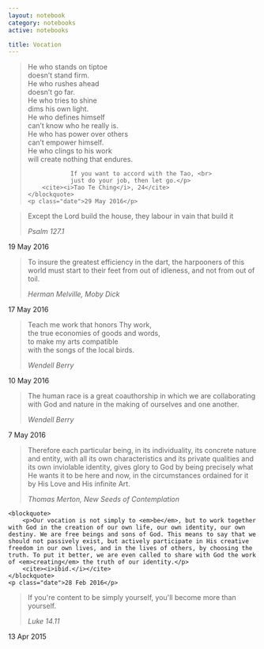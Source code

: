 ```yaml
---
layout: notebook
category: notebooks
active: notebooks

title: Vocation
---
```


<!--<div class="note">

	<p class="date"></p>
</div>-->

<div class="note">
	<blockquote>
		<p>He who stands on tiptoe <br>
				doesn’t stand firm. <br>
				He who rushes ahead <br>
				doesn’t go far. <br>
				He who tries to shine <br>
				dims his own light. <br>
				He who defines himself <br>
				can’t know who he really is. <br>
				He who has power over others <br>
				can’t empower himself. <br>
				He who clings to his work <br>
				will create nothing that endures. <br>

				If you want to accord with the Tao, <br>
				just do your job, then let go.</p>
		<cite><i>Tao Te Ching</i>, 24</cite>
	</blockquote>
	<p class="date">29 May 2016</p>
</div>


<div class="note">
	<blockquote>
		<p>Except the Lord build the house, they labour in vain that build it</p>
		<cite>Psalm 127.1</cite>
	</blockquote>
	<p class="date">19 May 2016</p>
</div>

<div class="note">
	<blockquote>
		<p>To insure the greatest efficiency in the dart, the harpooners of this world must start to their feet from out of idleness, and not from out of toil.</p>
		<cite>Herman Melville, <i>Moby Dick</i></cite>
	</blockquote>
	<p class="date">17 May 2016</p>
</div>

<div class="note">
	<blockquote>
		<p> Teach me work that honors Thy work,<br> 
				the true economies of goods and words, <br>
				to make my arts compatible <br>
				with the songs of the local birds.</p>
		<cite>Wendell Berry</cite>
	</blockquote>
	<p class="date">10 May 2016</p>
</div>

<div class="note">
	<blockquote>
		<p>The human race is a great coauthorship in which we are collaborating with God and nature in the making of ourselves and one another.</p>
		<cite>Wendell Berry</cite>
	</blockquote>
	<p class="date">7 May 2016</p>
</div>

<div class="note">
	<blockquote>
		<p>Therefore each particular being, in its individuality, its concrete nature and entity, with all its own characteristics and its private qualities and its own inviolable identity, gives glory to God by being precisely what He wants it to be here and now, in the circumstances ordained for it by His Love and His infinite Art.</p>
		<cite>Thomas Merton, <i>New Seeds of Contemplation</i></cite>
	</blockquote>

	<blockquote>
		<p>Our vocation is not simply to <em>be</em>, but to work together with God in the creation of our own life, our own identity, our own destiny. We are free beings and sons of God. This means to say that we should not passively exist, but actively participate in His creative freedom in our own lives, and in the lives of others, by choosing the truth. To put it better, we are even called to share with God the work of <em>creating</em> the truth of our identity.</p>
		<cite><i>ibid.</i></cite>
	</blockquote>
	<p class="date">28 Feb 2016</p>
</div>

<div class="note">
	<blockquote>
		<p>If you're content to be simply yourself, you'll become more than yourself.</p>
		<cite>Luke 14.11</cite>
	</blockquote>
	<p class="date">13 Apr 2015</p>
</div>